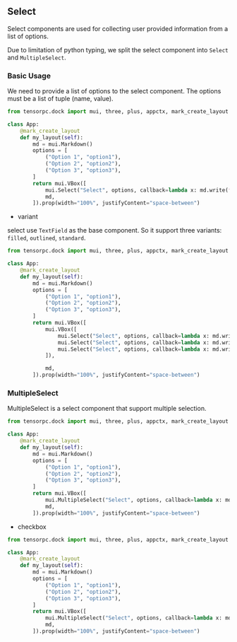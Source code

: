 ## Select

Select components are used for collecting user provided information from a list of options.

Due to limitation of python typing, we split the select component into `Select` and `MultipleSelect`.

### Basic Usage

We need to provide a list of options to the select component. The options must be a list of tuple (name, value).

```Python
from tensorpc.dock import mui, three, plus, appctx, mark_create_layout

class App:
    @mark_create_layout
    def my_layout(self):
        md = mui.Markdown()
        options = [
            ("Option 1", "option1"),
            ("Option 2", "option2"),
            ("Option 3", "option3"),
        ]
        return mui.VBox([
            mui.Select("Select", options, callback=lambda x: md.write(f"Select: :green[{x}]")).prop(muiMargin="dense"),
            md,
        ]).prop(width="100%", justifyContent="space-between")

```

* variant

select use ```TextField``` as the base component. So it support three variants: ```filled```, ```outlined```, ```standard```.

```Python
from tensorpc.dock import mui, three, plus, appctx, mark_create_layout

class App:
    @mark_create_layout
    def my_layout(self):
        md = mui.Markdown()
        options = [
            ("Option 1", "option1"),
            ("Option 2", "option2"),
            ("Option 3", "option3"),
        ]
        return mui.VBox([
            mui.VBox([
                mui.Select("Select", options, callback=lambda x: md.write(f"Select: :green[{x}]")).prop(muiMargin="dense", variant="filled"),
                mui.Select("Select", options, callback=lambda x: md.write(f"Select: :green[{x}]")).prop(muiMargin="dense", variant="outlined"),
                mui.Select("Select", options, callback=lambda x: md.write(f"Select: :green[{x}]")).prop(muiMargin="dense", variant="standard"),
            ]),

            md,
        ]).prop(width="100%", justifyContent="space-between")

```

### MultipleSelect 

MultipleSelect is a select component that support multiple selection.

```Python
from tensorpc.dock import mui, three, plus, appctx, mark_create_layout

class App:
    @mark_create_layout
    def my_layout(self):
        md = mui.Markdown()
        options = [
            ("Option 1", "option1"),
            ("Option 2", "option2"),
            ("Option 3", "option3"),
        ]
        return mui.VBox([
            mui.MultipleSelect("Select", options, callback=lambda x: md.write(f"Select: :green[{x}]")).prop(muiMargin="dense"),
            md,
        ]).prop(width="100%", justifyContent="space-between")

```

* checkbox

```Python
from tensorpc.dock import mui, three, plus, appctx, mark_create_layout

class App:
    @mark_create_layout
    def my_layout(self):
        md = mui.Markdown()
        options = [
            ("Option 1", "option1"),
            ("Option 2", "option2"),
            ("Option 3", "option3"),
        ]
        return mui.VBox([
            mui.MultipleSelect("Select", options, callback=lambda x: md.write(f"Select: :green[{x}]")).prop(muiMargin="dense", itemVariant="checkbox"),
            md,
        ]).prop(width="100%", justifyContent="space-between")

```